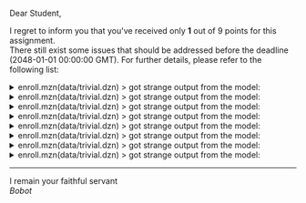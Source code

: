Dear Student,

I regret to inform you that you've received only **1** out of 9 points for this assignment.\
There still exist some issues that should be addressed before the deadline (2048-01-01 00:00:00 GMT). For further details, please refer to the following list:

<details><summary>enroll.mzn(data/trivial.dzn) &gt; got strange output from the model:</summary>Segmentation fault (core dumped)</details>
<details><summary>enroll.mzn(data/trivial.dzn) &gt; got strange output from the model:</summary>Segmentation fault (core dumped)</details>
<details><summary>enroll.mzn(data/trivial.dzn) &gt; got strange output from the model:</summary>Segmentation fault (core dumped)</details>
<details><summary>enroll.mzn(data/trivial.dzn) &gt; got strange output from the model:</summary>Segmentation fault (core dumped)</details>
<details><summary>enroll.mzn(data/trivial.dzn) &gt; got strange output from the model:</summary>Segmentation fault (core dumped)</details>
<details><summary>enroll.mzn(data/trivial.dzn) &gt; got strange output from the model:</summary>Segmentation fault (core dumped)</details>
<details><summary>enroll.mzn(data/trivial.dzn) &gt; got strange output from the model:</summary>Segmentation fault (core dumped)</details>
<details><summary>enroll.mzn(data/trivial.dzn) &gt; got strange output from the model:</summary>Segmentation fault (core dumped)</details>

-----------
I remain your faithful servant\
_Bobot_